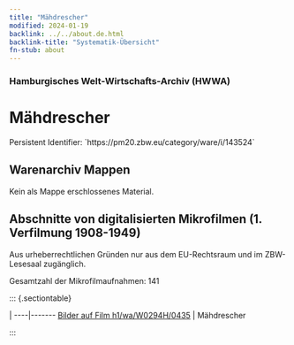 ```yaml
---
title: "Mähdrescher"
modified: 2024-01-19
backlink: ../../about.de.html
backlink-title: "Systematik-Übersicht"
fn-stub: about
---
```


### Hamburgisches Welt-Wirtschafts-Archiv (HWWA)

# Mähdrescher

<div class="hint">Persistent Identifier: `https://pm20.zbw.eu/category/ware/i/143524`</div>







## Warenarchiv Mappen





Kein als Mappe erschlossenes Material.



<a id="filmsections" />

## Abschnitte von digitalisierten Mikrofilmen (1. Verfilmung 1908-1949)

<p>Aus urheberrechtlichen Gründen nur aus dem EU-Rechtsraum und im ZBW-Lesesaal zugänglich.</p>


<p>Gesamtzahl der Mikrofilmaufnahmen: 141</p>





::: {.sectiontable}

 | 
----|-------
<a class="btn" href="https://pm20.zbw.eu/film/h1/wa/W0294H/0435" rel="nofollow">Bilder auf Film h1/wa/W0294H/0435</a> | Mähdrescher


:::

















